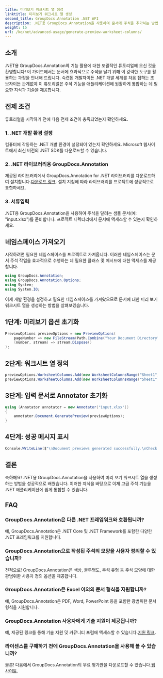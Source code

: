 ```yaml
---
title: 미리보기 워크시트 열 생성
linktitle: 미리보기 워크시트 열 생성
second_title: GroupDocs.Annotation .NET API
description: .NET용 GroupDocs.Annotation을 사용하여 문서에 주석을 추가하는 방법을 알아보세요. .NET 개발자를 위한 단계별 튜토리얼입니다. 애플리케이션을 강화하세요.
weight: 15
url: /ko/net/advanced-usage/generate-preview-worksheet-columns/
---
```

## 소개
.NET용 GroupDocs.Annotation의 기능 활용에 대한 포괄적인 튜토리얼에 오신 것을 환영합니다! 이 가이드에서는 문서에 효과적으로 주석을 달기 위해 이 강력한 도구를 활용하는 과정을 안내해 드립니다. 숙련된 개발자이든 .NET 개발 세계를 처음 접하는 초보자이든 관계없이 이 튜토리얼은 주석 기능을 애플리케이션에 원활하게 통합하는 데 필요한 지식과 기술을 제공합니다.
## 전제 조건
튜토리얼을 시작하기 전에 다음 전제 조건이 충족되었는지 확인하세요.
### 1. .NET 개발 환경 설정
컴퓨터에 작동하는 .NET 개발 환경이 설정되어 있는지 확인하세요. Microsoft 웹사이트에서 최신 버전의 .NET SDK를 다운로드할 수 있습니다.
### 2. .NET 라이브러리용 GroupDocs.Annotation
 제공된 라이브러리에서 GroupDocs.Annotation for .NET 라이브러리를 다운로드하여 설치합니다.[다운로드 링크](https://releases.groupdocs.com/annotation/net/). 설치 지침에 따라 라이브러리를 프로젝트에 성공적으로 통합하세요.
### 3. 서류입력
.NET용 GroupDocs.Annotation을 사용하여 주석을 달려는 샘플 문서(예: "input.xlsx")를 준비합니다. 프로젝트 디렉터리에서 문서에 액세스할 수 있는지 확인하세요.

## 네임스페이스 가져오기
시작하려면 필요한 네임스페이스를 프로젝트로 가져옵니다. 이러한 네임스페이스는 문서 주석 작업을 효과적으로 수행하는 데 필요한 클래스 및 메서드에 대한 액세스를 제공합니다.

```csharp
using GroupDocs.Annotation;
using GroupDocs.Annotation.Options;
using System;
using System.IO;
```

이제 개발 환경을 설정하고 필요한 네임스페이스를 가져왔으므로 문서에 대한 미리 보기 워크시트 열을 생성하는 방법을 살펴보겠습니다.
## 1단계: 미리보기 옵션 초기화
```csharp
PreviewOptions previewOptions = new PreviewOptions(
    pageNumber => new FileStream(Path.Combine("Your Document Directory", $"cells_page{pageNumber}.png"), FileMode.Create),
    (number, stream) => stream.Dispose()
);
```
## 2단계: 워크시트 열 정의
```csharp
previewOptions.WorksheetColumns.Add(new WorksheetColumnsRange("Sheet1", 2, 3));
previewOptions.WorksheetColumns.Add(new WorksheetColumnsRange("Sheet1", 1, 1));
```
## 3단계: 입력 문서로 Annotator 초기화
```csharp
using (Annotator annotator = new Annotator("input.xlsx"))
{
    annotator.Document.GeneratePreview(previewOptions);
}
```
## 4단계: 성공 메시지 표시
```csharp
Console.WriteLine($"\nDocument previews generated successfully.\nCheck output in {"Your Document Directory"}.");
```

## 결론
축하해요! .NET용 GroupDocs.Annotation을 사용하여 미리 보기 워크시트 열을 생성하는 방법을 성공적으로 배웠습니다. 이러한 지식을 바탕으로 이제 고급 주석 기능을 .NET 애플리케이션에 쉽게 통합할 수 있습니다.
## FAQ
### GroupDocs.Annotation은 다른 .NET 프레임워크와 호환됩니까?
예, GroupDocs.Annotation은 .NET Core 및 .NET Framework를 포함한 다양한 .NET 프레임워크를 지원합니다.
### GroupDocs.Annotation으로 작성된 주석의 모양을 사용자 정의할 수 있습니까?
전적으로! GroupDocs.Annotation은 색상, 불투명도, 주석 유형 등 주석 모양에 대한 광범위한 사용자 정의 옵션을 제공합니다.
### GroupDocs.Annotation은 Excel 이외의 문서 형식을 지원합니까?
예, GroupDocs.Annotation은 PDF, Word, PowerPoint 등을 포함한 광범위한 문서 형식을 지원합니다.
### GroupDocs.Annotation 사용자에게 기술 지원이 제공됩니까?
 예, 제공된 링크를 통해 기술 지원 및 커뮤니티 포럼에 액세스할 수 있습니다.[지원 링크](https://forum.groupdocs.com/c/annotation/10).
### 라이센스를 구매하기 전에 GroupDocs.Annotation을 사용해 볼 수 있습니까?
 물론! 다음에서 GroupDocs.Annotation의 무료 평가판을 다운로드할 수 있습니다.[웹사이트](https://releases.groupdocs.com/).